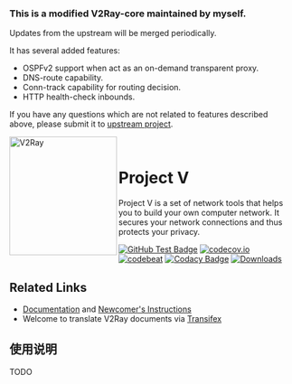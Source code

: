 ### This is a modified V2Ray-core maintained by myself.
Updates from the upstream will be merged periodically.

It has several added features:
* OSPFv2 support when act as an on-demand transparent proxy.
* DNS-route capability.
* Conn-track capability for routing decision.
* HTTP health-check inbounds.

If you have any questions which are not related to features described above, 
please submit it to [upstream project](https://github.com/v2fly/v2ray-core).

<div>
  <img width="190" height="210" align="left" src="https://raw.githubusercontent.com/v2fly/v2fly-github-io/master/docs/.vuepress/public/readme-logo.png" alt="V2Ray"/>
  <br>
  <h1>Project V</h1>
  <p>Project V is a set of network tools that helps you to build your own computer network. It secures your network connections and thus protects your privacy.</p>
</div>

[![GitHub Test Badge](https://github.com/povsister/v2ray-core/workflows/Test/badge.svg)](https://github.com/povsister/v2ray-core/actions)
[![codecov.io](https://codecov.io/gh/v2fly/v2ray-core/branch/master/graph/badge.svg?branch=master)](https://codecov.io/gh/povsister/v2ray-core?branch=master)
[![codebeat](https://goreportcard.com/badge/github.com/v2fly/v2ray-core)](https://goreportcard.com/report/github.com/povsister/v2ray-core)
[![Codacy Badge](https://app.codacy.com/project/badge/Grade/e150b7ede2114388921943bf23d95161)](https://www.codacy.com/gh/povsister/v2ray-core/dashboard?utm_source=github.com&amp;utm_medium=referral&amp;utm_content=povsister/v2ray-core&amp;utm_campaign=Badge_Grade)
[![Downloads](https://img.shields.io/github/downloads/v2fly/v2ray-core/total.svg)](https://github.com/povsister/v2ray-core/releases/latest)

## Related Links

- [Documentation](https://www.v2fly.org) and [Newcomer's Instructions](https://www.v2fly.org/guide/start.html)
- Welcome to translate V2Ray documents via [Transifex](https://www.transifex.com/v2fly/public/)

## 使用说明

TODO
